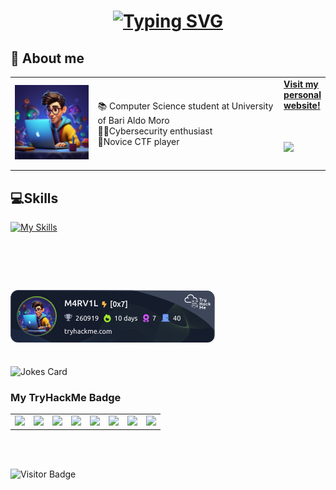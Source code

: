 <h1 align="center"> <a href="https://git.io/typing-svg"><img src="https://readme-typing-svg.demolab.com?font=fira+code&size=30&duration=3500&pause=1000&color=F7F7F7&repeat=false&width=435&lines=Hi!+I'm+Marco+Villano+%F0%9F%91%8B" alt="Typing SVG" /></a></h1>
<h2>👤 About me </h2>
<table border="0">
<td width="30%">
      <img src="2150797574-1-960x960.jpg" style="max-width: 256px; width: 100%; height: auto;">
    </td>
    <td width="65%">
      📚 Computer Science student at University of Bari Aldo Moro <br>
          🧑‍💻Cybersecurity enthusiast <br>
          🚩Novice CTF player <br>
     </td>
    <td widht="60%"> <a href="https://m4rv1l.xyz/">
            <strong> Visit my personal website!</strong>
          <h1>
                <img src="https://media.giphy.com/media/836HiJc7pgzy8iNXCn/giphy.gif" width="230">
          </h1>
    </td>
</table>



## 💻Skills
[![My Skills](https://skillicons.dev/icons?i=html,css,c,cpp,debian,eclipse,github,java,kali,linux,ubuntu,py,powershell,pycharm,vscode)](https://skillicons.dev)
<h1></br></h1>

[![TryHackMe Badge](https://raw.githubusercontent.com/M4RV1L/M4RV1L/main/assets/thm-badge.png)](https://tryhackme.com/p/M4RV1L)
 
</br>

<img src="https://readme-jokes.vercel.app/api?hideBorder&theme=cobalt&qColor=%23944bcc&aColor=%23bbdb51" alt="Jokes Card" />

### My TryHackMe Badge

<table>
  <tr>
    <td align="center">
        <img src="https://tryhackme.com/img/badges/webbed.svg" width="100" />
    </td>
    <td align="center">
        <img src="https://tryhackme.com/img/badges/howthewebworks.svg" width="100" />
    </td>
    <td align="center">
        <img src="https://tryhackme.com/img/badges/linux.svg" width="100" />
    </td>
    <td align="center">
        <img src="https://tryhackme.com/img/badges/streak3.svg" width="100" />
    </td>
    <td align="center">
        <img src="https://tryhackme.com/img/badges/careerready.svg" width="100" />
    </td>
    <td align="center">
        <img src="https://tryhackme.com/img/badges/introtosecurityengineering.svg" width="100" />
    </td>
    <td align="center">
          <img src="https://tryhackme.com/img/badges/streak7.svg" width="100" />
    </td>
    <td align="center">
          <img src="https://tryhackme.com/img/badges/securityawareness.svg" width="100" />
    </td>
  </tr>
</table>

<br></br>

![Visitor Badge](https://visitor-badge.laobi.icu/badge?page_id=Marco010404.Marco010404)
